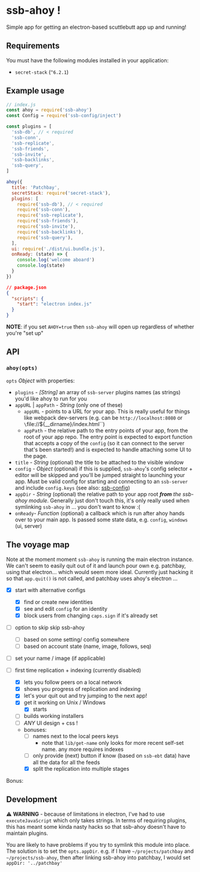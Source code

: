 # ssb-ahoy !

Simple app for getting an electron-based scuttlebutt app up and running!

## Requirements

You must have the following modules installed in your application:
- `secret-stack` (`^6.2.1`)

## Example usage

```js
// index.js
const ahoy = require('ssb-ahoy')
const Config = require('ssb-config/inject')

const plugins = [
  'ssb-db', // < required
  'ssb-conn',
  'ssb-replicate',
  'ssb-friends',
  'ssb-invite',
  'ssb-backlinks',
  'ssb-query',
]

ahoy({
  title: 'Patchbay',
  secretStack: require('secret-stack'),
  plugins: [
    require('ssb-db'), // < required
    require('ssb-conn'),
    require('ssb-replicate'),
    require('ssb-friends'),
    require('ssb-invite'),
    require('ssb-backlinks'),
    require('ssb-query'),
  ],
  ui: require('./dist/ui.bundle.js'),
  onReady: (state) => {
    console.log('welcome aboard')
    console.log(state)
  }
})
```

```json
// package.json
{
  "scripts": {
    "start": "electron index.js"
  }
}
```

**NOTE**: if you set `AHOY=true` then `ssb-ahoy` will open up regardless of whether you're "set up"

## API

### `ahoy(opts)`

`opts` *Object* with properties:
- `plugins` - *[String]* an array of `ssb-server` plugins names (as strings) you'd like ahoy to run for you
- `appURL` | `appPath` - *String* (only one of these)
  - `appURL` - points to a URL for your app. This is really useful for things like webpack dev-servers (e.g. can be `http://localhost:8080` or `\`file://${__dirname}/index.html\``)
  - `appPath` - the relative path to the entry points of your app, from the root of your app repo. The entry point is expected to export function that accepts a copy of the `config` (so it can connect to the server that's been started!) and is expected to handle attaching some UI to the page.
- `title` - *String* (optional) the title to be attached to the visible window
- `config` - *Object* (optional) if this is supplied, `ssb-ahoy`'s config selector + editor will be skipped and you'll be jumped straight to launching your app. Must be valid config for starting and connecting to an `ssb-server` and include `config.keys` (see also: [ssb-config](www.github.com/ssbc/ssb-config))
- `appDir` - *String* (optional) the relative path to your app root _**from** the ssb-ahoy module_. Generally just don't touch this, it's only really used when symlinking `ssb-ahoy` in ... you don't want to know :(
- `onReady`- *Function* (optional) a callback which is run after ahoy hands over to your main app. Is passed some state data, e.g. `config`, `windows` (ui, server)

## The voyage map

Note at the moment moment `ssb-ahoy` is running the main electron instance.
We can't seem to easily quit out of it and launch pour own e.g. patchbay, using that electron... which would seem more ideal.
Currently just hacking it so that `app.quit()` is not called, and patchbay uses ahoy's electron ...

- [x] start with alternative configs
  - [x] find or create new identities
  - [x] see and edit `config` for an identity
  - [x] block users from changing `caps.sign` if it's already set

- [ ] option to skip skip ssb-ahoy
  - [ ] based on some setting/ config somewhere
  - [ ] based on account state (name, image, follows, seq)

- [ ] set your name / image (if applicable)

- [ ] first time replication + indexing (currently disabled)
  - [x] lets you follow peers on a local network
  - [x] shows you progress of replication and indexing
  - [x] let's your quit out and try jumping to the next app!
  - [x] get it working on Unix / Windows
    - [x] starts
  - [ ] builds working installers
  - [ ] _ANY_ UI design + css !
  - bonuses: 
    - [ ] names next to the local peers keys
      - note that `lib/get-name` only looks for more recent self-set name. any more requires indexes
    - [ ] only provide (next) button if know (based on `ssb-ebt` data) have all the data for all the feeds
    - [x] split the replication into multiple stages

Bonus:


## Development

:warning: **WARNING** - because of limitations in electron, I've had to use `executeJavaScript` which only takes strings.
In terms of requiring plugins, this has meant some kinda nasty hacks so that ssb-ahoy doesn't have to maintain plugins.

You are likely to have problems if you try to symlink this module into place.
The solution is to set the `opts.appDir`. e.g. if I have `~/projects/patchbay` and `~/projects/ssb-ahoy`, then after linking ssb-ahoy into patchbay, I would set `appDir: '../patchbay'`


